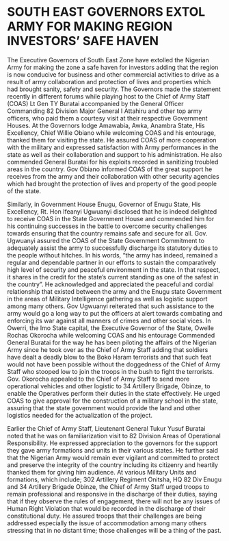 # SOUTH EAST GOVERNORS EXTOL ARMY FOR MAKING REGION INVESTORS’ SAFE HAVEN

The Executive Governors of South East Zone have extolled the Nigerian Army for making the zone a safe haven for investors adding that the region is now conducive for business and other commercial activities to drive as a result of army collaboration and protection of lives and properties which had brought sanity, safety and security. The Governors made the statement recently in different forums while playing host to the Chief of Army Staff \(COAS\) Lt Gen TY Buratai accompanied by the General Officer Commanding 82 Division Major General I Attahiru and other top army officers, who paid them a courtesy visit at their respective Government Houses. At the Governors lodge Amawabia, Awka, Anambra State, His Excellency, Chief Willie Obiano while welcoming COAS and his entourage, thanked them for visiting the state. He assured COAS of more cooperation with the military and expressed satisfaction with Army performances in the state as well as their collaboration and support to his administration. He also commended General Buratai for his exploits recorded in sanitizing troubled areas in the country. Gov Obiano informed COAS of the great support he receives from the army and their collaboration with other security agencies which had brought the protection of lives and property of the good people of the state. 


Similarly, in Government House Enugu, Governor of Enugu State, His Excellency, Rt. Hon Ifeanyi Ugwuanyi disclosed that he is indeed delighted to receive COAS in the State Government House and commended him for his continuing successes in the battle to overcome security challenges towards ensuring that the country remains safe and secure for all. Gov. Ugwuanyi assured the COAS of the State Government Commitment to adequately assist the army to successfully discharge its statutory duties to the people without hitches. In his words, “the army has indeed, remained a regular and dependable partner in our efforts to sustain the comparatively high level of security and peaceful environment in the state. In that respect, it shares in the credit for the state’s current standing as one of the safest in the country”. He acknowledged and appreciated the peaceful and cordial relationship that existed between the army and the Enugu state Government in the areas of Military Intelligence gathering as well as logistic support among many others. Gov Ugwuanyi reiterated that such assistance to the army would go a long way to put the officers at alert towards combating and enforcing its war against all manners of crimes and other social vices. In Owerri, the Imo State capital, the Executive Governor of the State, Owelle Rochas Okorocha while welcoming COAS and his entourage Commended General Buratai for the way he has been piloting the affairs of the Nigerian Army since he took over as the Chief of Army Staff adding that soldiers have dealt a deadly blow to the Boko Haram terrorists and that such feat would not have been possible without the doggedness of the Chief of Army Staff who stooped low to join the troops in the bush to fight the terrorists. Gov. Okorocha appealed to the Chief of Army Staff to send more operational vehicles and other logistic to 34 Artillery Brigade, Obinze, to enable the Operatives perform their duties in the state effectively. He urged COAS to give approval for the construction of a military school in the state, assuring that the state government would provide the land and other logistics needed for the actualization of the project. 

Earlier the Chief of Army Staff, Lieutenant General Tukur Yusuf Buratai noted that he was on familiarization visit to 82 Division Areas of Operational Responsibility. He expressed appreciation to the governors for the support they gave army formations and units in their various states. He further said that the Nigerian Army would remain ever vigilant and committed to protect and preserve the integrity of the country including its citizenry and heartily thanked them for giving him audience. At various Military Units and formations, which include; 302 Artillery Regiment Onitsha, HQ 82 Div Enugu and 34 Artillery Brigade Obinze, the Chief of Army Staff urged troops to remain professional and responsive in the discharge of their duties, saying that if they observe the rules of engagement, there will not be any issues of Human Right Violation that would be recorded in the discharge of their constitutional duty. He assured troops that their challenges are being addressed especially the issue of accommodation among many others stressing that in no distant time; those challenges will be a thing of the past.  
